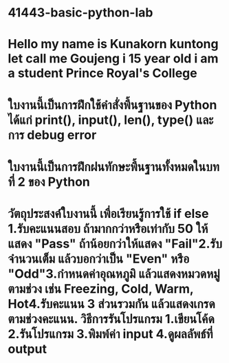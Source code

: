 # 41443-basic-python-lab
# Hello my name is Kunakorn kuntong let call me Goujeng i 15 year old i am a student Prince Royal's College
# ใบงานนี้เป็นการฝึกใช้คำสั่งพื้นฐานของ Python ได้แก่ print(), input(), len(), type() และการ debug error
# ใบงานนี้เป็นการฝึกฝนทักษะพื้นฐานทั้งหมดในบทที่ 2 ของ Python
# วัตถุประสงค์ใบงานนี้ เพื่อเรียนรู้การใช้ if else 1.รับคะแนนสอบ ถ้ามากกว่าหรือเท่ากับ 50 ให้แสดง "Pass" ถ้าน้อยกว่าให้แสดง "Fail"2.รับจำนวนเต็ม แล้วบอกว่าเป็น "Even" หรือ "Odd"3.กำหนดค่าอุณหภูมิ แล้วแสดงหมวดหมู่ตามช่วง เช่น Freezing, Cold, Warm, Hot4.รับคะแนน 3 ส่วนรวมกัน แล้วแสดงเกรดตามช่วงคะแนน. วิธีการรันโปรแกรม 1.เขียนโค้ด 2.รันโปรแกรม 3.พิมพ์ค่า input 4.ดูผลลัพธ์ที่ output
